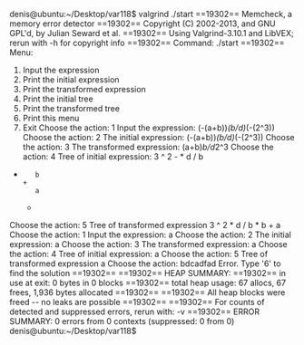 denis@ubuntu:~/Desktop/var118$ valgrind ./start
==19302== Memcheck, a memory error detector
==19302== Copyright (C) 2002-2013, and GNU GPL'd, by Julian Seward et al.
==19302== Using Valgrind-3.10.1 and LibVEX; rerun with -h for copyright info
==19302== Command: ./start
==19302== 
Menu:
1) Input the expression
2) Print the initial expression
3) Print the transformed expression
4) Print the initial tree
5) Print the transformed tree
6) Print this menu
0) Exit
Choose the action: 1
Input the expression: (-(a+b))*(b/d)*(-(2^3))
Choose the action: 2
The initial expression:
(-(a+b))*(b/d)*(-(2^3))
Choose the action: 3
The transformed expression:
(a+b)*b/d*2^3
Choose the action: 4
Tree of initial expression:
             3
          ^
             2
       -
    *
          d
       /
          b
 *
          b
       +
          a
    -
Choose the action: 5
Tree of transformed expression
          3
       ^
          2
    *
          d
       /
          b
 *
       b
    +
       a
Choose the action: 1
Input the expression: a
Choose the action: 2
The initial expression:
a
Choose the action: 3
The transformed expression:
a
Choose the action: 4
Tree of initial expression:
 a
Choose the action: 5
Tree of transformed expression
 a
Choose the action: bdcadfad 
Error. Type '6' to find the solution
==19302== 
==19302== HEAP SUMMARY:
==19302==     in use at exit: 0 bytes in 0 blocks
==19302==   total heap usage: 67 allocs, 67 frees, 1,936 bytes allocated
==19302== 
==19302== All heap blocks were freed -- no leaks are possible
==19302== 
==19302== For counts of detected and suppressed errors, rerun with: -v
==19302== ERROR SUMMARY: 0 errors from 0 contexts (suppressed: 0 from 0)
denis@ubuntu:~/Desktop/var118$ 
